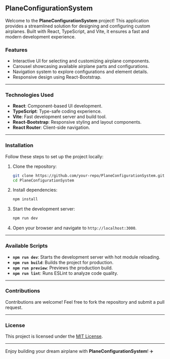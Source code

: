 ## PlaneConfigurationSystem

Welcome to the **PlaneConfigurationSystem** project! This application provides a streamlined solution for designing and configuring custom airplanes. Built with React, TypeScript, and Vite, it ensures a fast and modern development experience.  

### Features

- Interactive UI for selecting and customizing airplane components.
- Carousel showcasing available airplane parts and configurations.
- Navigation system to explore configurations and element details.
- Responsive design using React-Bootstrap.

---

### Technologies Used

- **React**: Component-based UI development.
- **TypeScript**: Type-safe coding experience.
- **Vite**: Fast development server and build tool.
- **React-Bootstrap**: Responsive styling and layout components.
- **React Router**: Client-side navigation.

---

### Installation

Follow these steps to set up the project locally:

1. Clone the repository:
   ```bash
   git clone https://github.com/your-repo/PlaneConfigurationSystem.git
   cd PlaneConfigurationSystem
   ```

2. Install dependencies:
   ```bash
   npm install
   ```

3. Start the development server:
   ```bash
   npm run dev
   ```

4. Open your browser and navigate to `http://localhost:3000`.

---

### Available Scripts

- **`npm run dev`**: Starts the development server with hot module reloading.
- **`npm run build`**: Builds the project for production.
- **`npm run preview`**: Previews the production build.
- **`npm run lint`**: Runs ESLint to analyze code quality.

---

### Contributions

Contributions are welcome! Feel free to fork the repository and submit a pull request.  

---

### License

This project is licensed under the [MIT License](LICENSE).  

---

Enjoy building your dream airplane with **PlaneConfigurationSystem**! ✈️